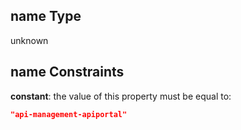 ## name Type

unknown

## name Constraints

**constant**: the value of this property must be equal to:

```json
"api-management-apiportal"
```
